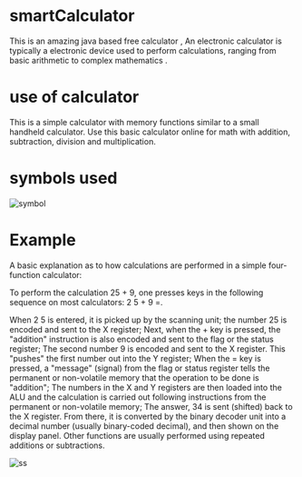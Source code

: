 # smartCalculator
This is an amazing java based free calculator , An electronic calculator is typically a electronic device used to perform calculations, ranging from basic arithmetic to complex mathematics .
# use of calculator
This is a simple calculator with memory functions similar to a small handheld calculator. Use this basic calculator online for math with addition, subtraction, division and multiplication.

# symbols used
![symbol](https://user-images.githubusercontent.com/121751224/215736571-e05c1451-b0c5-467e-8a3d-7dd556176e10.png)

# Example
A basic explanation as to how calculations are performed in a simple four-function calculator:

To perform the calculation 25 + 9, one presses keys in the following sequence on most calculators: 2 5 + 9 =.

When 2 5 is entered, it is picked up by the scanning unit; the number 25 is encoded and sent to the X register;
Next, when the + key is pressed, the "addition" instruction is also encoded and sent to the flag or the status register;
The second number 9 is encoded and sent to the X register. This "pushes" the first number out into the Y register;
When the = key is pressed, a "message" (signal) from the flag or status register tells the permanent or non-volatile memory that the operation to be done is "addition";
The numbers in the X and Y registers are then loaded into the ALU and the calculation is carried out following instructions from the permanent or non-volatile memory;
The answer, 34 is sent (shifted) back to the X register. From there, it is converted by the binary decoder unit into a decimal number (usually binary-coded decimal), and then shown on the display panel.
Other functions are usually performed using repeated additions or subtractions.

![ss](https://user-images.githubusercontent.com/121751224/215738392-4a123a89-cfd2-4c03-84d7-550bca189141.png)

